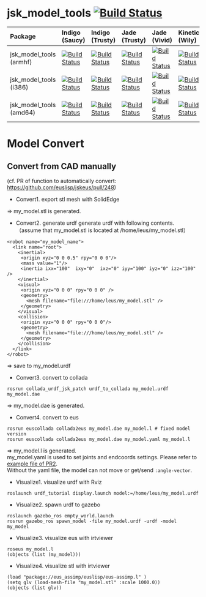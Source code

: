 jsk_model_tools [![Build Status](https://travis-ci.org/jsk-ros-pkg/jsk_model_tools.png?branch=master)](https://travis-ci.org/jsk-ros-pkg/jsk_model_tools)
===============

| Package                 | Indigo (Saucy)                                                                                                                                                                                         | Indigo (Trusty)                                                                                                                                                                                          | Jade (Trusty)                                                                                                                                                                                            | Jade (Vivid)                                                                                                                                                                                           | Kinetic (Wily)                                                                                                                                                                                       | Kinetic (Xenial)                                                                                                                                                                                           |
|:------------------------|:-------------------------------------------------------------------------------------------------------------------------------------------------------------------------------------------------------|:---------------------------------------------------------------------------------------------------------------------------------------------------------------------------------------------------------|:---------------------------------------------------------------------------------------------------------------------------------------------------------------------------------------------------------|:-------------------------------------------------------------------------------------------------------------------------------------------------------------------------------------------------------|:-----------------------------------------------------------------------------------------------------------------------------------------------------------------------------------------------------|:-----------------------------------------------------------------------------------------------------------------------------------------------------------------------------------------------------------|
| jsk_model_tools (armhf) | [![Build Status](http://build.ros.org/job/Ibin_arm_uShf__jsk_model_tools__ubuntu_saucy_armhf__binary/badge/icon)](http://build.ros.org/job/Ibin_arm_uShf__jsk_model_tools__ubuntu_saucy_armhf__binary) | [![Build Status](http://build.ros.org/job/Ibin_arm_uThf__jsk_model_tools__ubuntu_trusty_armhf__binary/badge/icon)](http://build.ros.org/job/Ibin_arm_uThf__jsk_model_tools__ubuntu_trusty_armhf__binary) | [![Build Status](http://build.ros.org/job/Jbin_arm_uThf__jsk_model_tools__ubuntu_trusty_armhf__binary/badge/icon)](http://build.ros.org/job/Jbin_arm_uThf__jsk_model_tools__ubuntu_trusty_armhf__binary) | [![Build Status](http://build.ros.org/job/Jbin_arm_uVhf__jsk_model_tools__ubuntu_vivid_armhf__binary/badge/icon)](http://build.ros.org/job/Jbin_arm_uVhf__jsk_model_tools__ubuntu_vivid_armhf__binary) | [![Build Status](http://build.ros.org/job/Kbin_arm_uWhf__jsk_model_tools__ubuntu_wily_armhf__binary/badge/icon)](http://build.ros.org/job/Kbin_arm_uWhf__jsk_model_tools__ubuntu_wily_armhf__binary) | [![Build Status](http://build.ros.org/job/Kbin_uxhf_uXhf__jsk_model_tools__ubuntu_xenial_armhf__binary/badge/icon)](http://build.ros.org/job/Kbin_uxhf_uXhf__jsk_model_tools__ubuntu_xenial_armhf__binary) |
| jsk_model_tools (i386)  | [![Build Status](http://build.ros.org/job/Ibin_uS32__jsk_model_tools__ubuntu_saucy_i386__binary/badge/icon)](http://build.ros.org/job/Ibin_uS32__jsk_model_tools__ubuntu_saucy_i386__binary)           | [![Build Status](http://build.ros.org/job/Ibin_uT32__jsk_model_tools__ubuntu_trusty_i386__binary/badge/icon)](http://build.ros.org/job/Ibin_uT32__jsk_model_tools__ubuntu_trusty_i386__binary)           | [![Build Status](http://build.ros.org/job/Jbin_uT32__jsk_model_tools__ubuntu_trusty_i386__binary/badge/icon)](http://build.ros.org/job/Jbin_uT32__jsk_model_tools__ubuntu_trusty_i386__binary)           | [![Build Status](http://build.ros.org/job/Jbin_uV32__jsk_model_tools__ubuntu_vivid_i386__binary/badge/icon)](http://build.ros.org/job/Jbin_uV32__jsk_model_tools__ubuntu_vivid_i386__binary)           | [![Build Status](http://build.ros.org/job/Kbin_uW32__jsk_model_tools__ubuntu_wily_i386__binary/badge/icon)](http://build.ros.org/job/Kbin_uW32__jsk_model_tools__ubuntu_wily_i386__binary)           | [![Build Status](http://build.ros.org/job/Kbin_uX32__jsk_model_tools__ubuntu_xenial_i386__binary/badge/icon)](http://build.ros.org/job/Kbin_uX32__jsk_model_tools__ubuntu_xenial_i386__binary)             |
| jsk_model_tools (amd64) | [![Build Status](http://build.ros.org/job/Ibin_uS64__jsk_model_tools__ubuntu_saucy_amd64__binary/badge/icon)](http://build.ros.org/job/Ibin_uS64__jsk_model_tools__ubuntu_saucy_amd64__binary)         | [![Build Status](http://build.ros.org/job/Ibin_uT64__jsk_model_tools__ubuntu_trusty_amd64__binary/badge/icon)](http://build.ros.org/job/Ibin_uT64__jsk_model_tools__ubuntu_trusty_amd64__binary)         | [![Build Status](http://build.ros.org/job/Jbin_uT64__jsk_model_tools__ubuntu_trusty_amd64__binary/badge/icon)](http://build.ros.org/job/Jbin_uT64__jsk_model_tools__ubuntu_trusty_amd64__binary)         | [![Build Status](http://build.ros.org/job/Jbin_uV64__jsk_model_tools__ubuntu_vivid_amd64__binary/badge/icon)](http://build.ros.org/job/Jbin_uV64__jsk_model_tools__ubuntu_vivid_amd64__binary)         | [![Build Status](http://build.ros.org/job/Kbin_uW64__jsk_model_tools__ubuntu_wily_amd64__binary/badge/icon)](http://build.ros.org/job/Kbin_uW64__jsk_model_tools__ubuntu_wily_amd64__binary)         | [![Build Status](http://build.ros.org/job/Kbin_uX64__jsk_model_tools__ubuntu_xenial_amd64__binary/badge/icon)](http://build.ros.org/job/Kbin_uX64__jsk_model_tools__ubuntu_xenial_amd64__binary)           |

# Model Convert

## Convert from CAD manually
(cf. PR of function to automatically convert: https://github.com/euslisp/jskeus/pull/248)

- Convert1. export stl mesh with SolidEdge

=> my_model.stl is generated.

- Convert2. generate urdf
generate urdf with following contents.
（assume that my_model.stl is located at /home/leus/my_model.stl）
```
<robot name="my_model_name">
  <link name="root">
    <inertial>
     <origin xyz="0 0 0.5" rpy="0 0 0"/>
     <mass value="1"/>
     <inertia ixx="100"  ixy="0"  ixz="0" iyy="100" iyz="0" izz="100" />
    </inertial>
    <visual>
     <origin xyz="0 0 0" rpy="0 0 0" />
     <geometry>
       <mesh filename="file:///home/leus/my_model.stl" />
     </geometry>
    </visual>
    <collision>
     <origin xyz="0 0 0" rpy="0 0 0"/>
     <geometry>
       <mesh filename="file:///home/leus/my_model.stl" />
     </geometry>
    </collision>
  </link>
</robot>
```
=> save to my_model.urdf

- Convert3. convert to collada
```
rosrun collada_urdf_jsk_patch urdf_to_collada my_model.urdf my_model.dae
```
=> my_model.dae is generated.

- Convert4. convert to eus
```
rosrun euscollada collada2eus my_model.dae my_model.l # fixed model version
rosrun euscollada collada2eus my_model.dae my_model.yaml my_model.l
```
=> my_model.l is generated.\
my_model.yaml is used to set joints and endcoords settings.
Please refer to [example file of PR2](euscollada/pr2.yaml).\
Without the yaml file, the model can not move or get/send `:angle-vector`.

- Visualize1. visualize urdf with Rviz
```
roslaunch urdf_tutorial display.launch model:=/home/leus/my_model.urdf
```

- Visualize2. spawn urdf to gazebo
```
roslaunch gazebo_ros empty_world.launch
rosrun gazebo_ros spawn_model -file my_model.urdf -urdf -model my_model
```

- Visualize3. visualize eus with irtviewer
```
roseus my_model.l
(objects (list (my_model)))
```

- Visualize4. visualize stl with irtviewer
```
(load "package://eus_assimp/euslisp/eus-assimp.l" )
(setq glv (load-mesh-file "my_model.stl" :scale 1000.0))
(objects (list glv))
```
